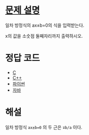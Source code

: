 # [문제 설명](https://codeup.kr/problem.php?id=6130)
일차 방정식의 ax±b=0의 식을 입력받는다.

x의 값을 소숫점 둘째자리까지 출력하시오.



# 정답 코드
- [C](code/p6130.cpp)
- [C++](code/p6130.cpp)
- [파이썬](code/p6130.py)
- [자바](code/p6130.java)



# 해설
일차 방정식 `ax±b=0` 의 두 근은 `∓b/a` 이다.